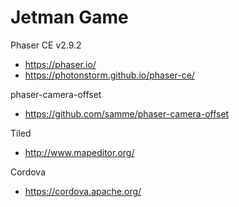 # Jetman Game

Phaser CE v2.9.2 
- https://phaser.io/
- https://photonstorm.github.io/phaser-ce/

phaser-camera-offset
- https://github.com/samme/phaser-camera-offset

Tiled
- http://www.mapeditor.org/

Cordova
- https://cordova.apache.org/
